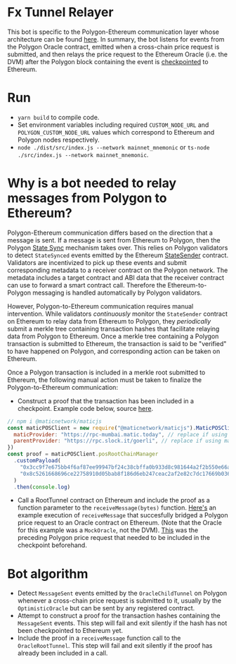 # Fx Tunnel Relayer

This bot is specific to the Polygon-Ethereum communication layer whose architecture can be found [here](https://github.com/UMAprotocol/protocol/blob/2c3d172d4f3787ef6914788e2c0c8c7d3b1ff7fd/packages/core/contracts/polygon/README.md). In summary, the bot listens for events from the Polygon Oracle contract, emitted when a cross-chain price request is submitted, and then relays the price request to the Ethereum Oracle (i.e. the DVM) after the Polygon block containing the event is [checkpointed](https://docs.matic.network/docs/validate/basics/checkpoint-mechanism/) to Ethereum.

# Run

- `yarn build` to compile code.
- Set environment variables including required `CUSTOM_NODE_URL` and `POLYGON_CUSTOM_NODE_URL` values which correspond to Ethereum and Polygon nodes respectively.
- `node ./dist/src/index.js --network mainnet_mnemonic` or `ts-node ./src/index.js --network mainnet_mnemonic`.

# Why is a bot needed to relay messages from Polygon to Ethereum?

Polygon-Ethereum communication differs based on the direction that a message is sent. If a message is sent from Ethereum to Polygon, then the Polygon [State Sync](https://docs.matic.network/docs/contribute/state-sync/state-sync) mechanism takes over. This relies on Polygon validators to detect `StateSynced` events emitted by the Ethereum [StateSender](https://docs.matic.network/docs/contribute/state-sync/how-state-sync-works) contract. Validators are incentivized to pick up these events and submit corresponding metadata to a receiver contract on the Polygon network. The metadata includes a target contract and ABI data that the receiver contract can use to forward a smart contract call. Therefore the Ethereum-to-Polygon messaging is handled automatically by Polygon validators.

However, Polygon-to-Ethereum communication requires manual intervention. While validators _continuously_ monitor the `StateSender` contract on Ethereum to relay data from Ethereum to Polygon, they _periodically_ submit a merkle tree containing transaction hashes that facilitate relaying data from Polygon to Ethereum. Once a merkle tree containing a Polygon transaction is submitted to Ethereum, the transaction is said to be "verified" to have happened on Polygon, and corresponding action can be taken on Ethereum.

Once a Polygon transaction is included in a merkle root submitted to Ethereum, the following manual action must be taken to finalize the Polygon-to-Ethereum communication:

- Construct a proof that the transaction has been included in a checkpoint. Example code below, source [here](https://docs.matic.network/docs/develop/l1-l2-communication/state-transfer#state-transfer-from-matic-to-ethereum).

```js
// npm i @maticnetwork/maticjs
const maticPOSClient = new require("@maticnetwork/maticjs").MaticPOSClient({
  maticProvider: "https://rpc-mumbai.matic.today", // replace if using mainnet
  parentProvider: "https://rpc.slock.it/goerli", // replace if using mainnet
})
const proof = maticPOSClient.posRootChainManager
  .customPayload(
    "0x3cc9f7e675bb4f6af87ee99947bf24c38cbffa0b933d8c981644a2f2b550e66a", // replace with txn hash of sendMessageToRoot
    "0x8c5261668696ce22758910d05bab8f186d6eb247ceac2af2e82c7dc17669b036" // SEND_MESSAGE_EVENT_SIG, do not change
  )
  .then(console.log)
```

- Call a RootTunnel contract on Ethereum and include the proof as a function parameter to the `receiveMessage(bytes)` function. [Here's](https://etherscan.io/tx/0x45dbe26471107ac1554d0f8c030e2ce58ec458be05b7df6987051f0c423b09c5) an example execution of `receiveMessage` that succesfully bridged a Polygon price request to an Oracle contract on Ethereum. (Note that the Oracle for this example was a `MockOracle`, not the DVM). [This](https://polygonscan.com/tx/0x6a9eca71268c74668bd69f0db250308c771f0983984c86726cc848c441605b86) was the preceding Polygon price request that needed to be included in the checkpoint beforehand.

# Bot algorithm

- Detect `MessageSent` events emitted by the `OracleChildTunnel` on Polygon whenever a cross-chain price request is submitted to it, usually by the `OptimisticOracle` but can be sent by any registered contract.
- Attempt to construct a proof for the transaction hashes containing the `MessageSent` events. This step will fail and exit silently if the hash has not been checkpointed to Ethereum yet.
- Include the proof in a `receiveMessage` function call to the `OracleRootTunnel`. This step will fail and exit silently if the proof has already been included in a call.
